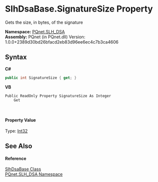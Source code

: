 # SlhDsaBase.SignatureSize Property 
 

Gets the size, in bytes, of the signature

**Namespace:**&nbsp;<a href="5a51e981-67fd-0177-2098-034d6071509d.md">PQnet.SLH_DSA</a><br />**Assembly:**&nbsp;PQnet (in PQnet.dll) Version: 1.0.0+2389d30bd26bfacd2eb83d96ee6ec4c7b3ca4606

## Syntax

**C#**<br />
``` C#
public int SignatureSize { get; }
```

**VB**<br />
``` VB
Public ReadOnly Property SignatureSize As Integer
	Get
```

<br />

#### Property Value
Type: <a href="https://docs.microsoft.com/dotnet/api/system.int32" target="_blank" rel="noopener noreferrer">Int32</a>

## See Also


#### Reference
<a href="1d1a32a0-f23c-63fc-1ca5-63206215e8be.md">SlhDsaBase Class</a><br /><a href="5a51e981-67fd-0177-2098-034d6071509d.md">PQnet.SLH_DSA Namespace</a><br />